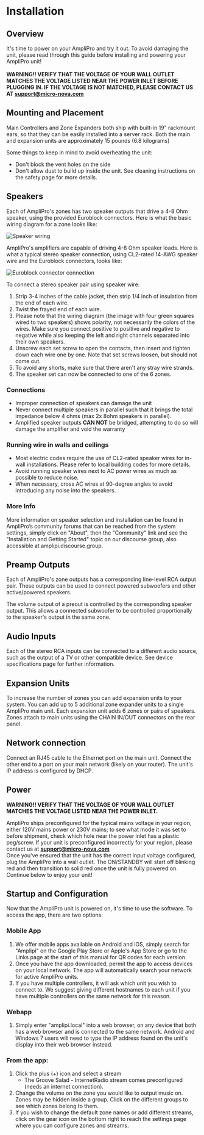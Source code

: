 # Installation
## Overview
It's time to power on your AmpliPro and try it out. To avoid damaging the unit, please read through this guide before installing and powering your AmpliPro unit!
\
\
 **WARNING!! VERIFY THAT THE VOLTAGE OF YOUR WALL OUTLET MATCHES THE VOLTAGE LISTED NEAR THE POWER INLET BEFORE PLUGGING IN. IF THE VOLTAGE IS NOT MATCHED, PLEASE CONTACT US AT support@micro-nova.com**

## Mounting and Placement

Main Controllers and Zone Expanders both ship with built-in 19" rackmount ears, so that they can be easily installed into a server rack.
Both the main and expansion units are approximately 15 pounds (6.8 kilograms)

Some things to keep in mind to avoid overheating the unit:
- Don't block the vent holes on the side
- Don't allow dust to build up inside the unit. See cleaning instructions on the safety page for more details.


## Speakers
Each of AmpliPro's zones has two speaker outputs that drive a 4-8 Ohm speaker, using the provided Euroblock connectors. Here is what the basic wiring diagram for a zone looks like:

![Speaker wiring](imgs/zone_speaker_wiring.png)

AmpliPro's amplifiers are capable of driving 4-8 Ohm speaker loads. Here is what a typical stereo speaker connection, using CL2-rated 14-AWG speaker wire and the Euroblock connectors, looks like:

![Euroblock connector connection](imgs/euroblock_example.jpg)

To connect a stereo speaker pair using speaker wire:

1. Strip 3-4 inches of the cable jacket, then strip 1/4 inch of insulation from the end of each wire.
2. Twist the frayed end of each wire.
3. Please note that the wiring diagram (the image with four green squares wired to two speakers) shows polarity, not necessarily the colors of the wires. Make sure you connect positive to positive and negative to negative while also keeping the left and right channels separated into their own speakers.
4. Unscrew each set screw to open the contacts, then insert and tighten down each wire one by one. Note that set screws loosen, but should not come out.
5. To avoid any shorts, make sure that there aren't any stray wire strands.
6. The speaker set can now be connected to one of the 6 zones.

### Connections
- Improper connection of speakers can damage the unit
- Never connect multiple speakers in parallel such that it brings the total impedance below 4 ohms (max 2x 8ohm speakers in parallel).
- Amplified speaker outputs **CAN NOT** be bridged, attempting to do so will damage the amplifier and void the warranty

### Running wire in walls and ceilings
- Most electric codes require the use of CL2-rated speaker wires for in-wall installations. Please refer to local building codes for more details.
- Avoid running speaker wires next to AC power wires as much as possible to reduce noise.
- When necessary, cross AC wires at 90-degree angles to avoid introducing any noise into the speakers.

### More Info

More information on speaker selection and installation can be found in AmpliPro’s community forums that can be reached from the system settings, simply click on "About", then the "Community" link and see the "Installation and Getting Started" topic on our discourse group, also accessible at amplipi.discourse.group.

## Preamp Outputs
Each of AmpliPro's zone outputs has a corresponding line-level RCA output pair. These outputs can be used to connect powered subwoofers and other active/powered speakers.

The volume output of a preout is controlled by the corresponding speaker output. This allows a connected subwoofer to be controlled proportionally to the speaker's output in the same zone.

## Audio Inputs
Each of the stereo RCA inputs can be connected to a different audio source, such as the output of a TV or other compatible device. See device specifications page for further information.

## Expansion Units
To increase the number of zones you can add expansion units to your system. You can add up to 5 additional zone expander units to a single AmpliPro main unit. Each expansion unit adds 6 zones or pairs of speakers. Zones attach to main units using the CHAIN IN/OUT connectors on the rear panel.

## Network connection
Connect an RJ45 cable to the Ethernet port on the main unit. Connect the other end to a port on your main network (likely on your router). The unit's IP address is configured by DHCP.

## Power
**WARNING!! VERIFY THAT THE VOLTAGE OF YOUR WALL OUTLET MATCHES THE VOLTAGE LISTED NEAR THE POWER INLET.**

AmpliPro ships preconfigured for the typical mains voltage in your region, either 120V mains power or 230V mains; to see what mode it was set to before shipment, check which hole near the power inlet has a plastic peg/screw. If your unit is preconfigured incorrectly for your region, please contact us at **support@micro-nova.com**
\
Once you've ensured that the unit has the correct input voltage configured, plug the AmpliPro into a wall outlet. The ON/STANDBY will start off blinking red and then transition to solid red once the unit is fully powered on. Continue below to enjoy your unit!

## Startup and Configuration
Now that the AmpliPro unit is powered on, it's time to use the software. To access the app, there are two options:

### Mobile App

1. We offer mobile apps available on Android and iOS, simply search for "Amplipi" on the Google Play Store or Apple's App Store or go to the Links page at the start of this manual for QR codes for each version
2. Once you have the app downloaded, permit the app to access devices on your local network. The app will automatically search your network for active AmpliPro units.
3. If you have multiple controllers, it will ask which unit you wish to connect to. We suggest giving different hostnames to each unit if you have multiple controllers on the same network for this reason.

### Webapp

1. Simply enter "amplipi.local" into a web browser, on any device that both has a web browser and is connected to the same network. Android and Windows 7 users will need to type the IP address found on the unit's display into their web browser instead.


### From the app:

1. Click the plus (+) icon and select a stream
    - The Groove Salad - InternetRadio stream comes preconfigured (needs an internet connection).
2. Change the volume on the zone you would like to output music on. Zones may be hidden inside a group. Click on the different groups to see which zones belong to them.
3. If you wish to change the default zone names or add different streams, click on the gear icon on the bottom right to reach the settings page where you can configure zones and streams.
